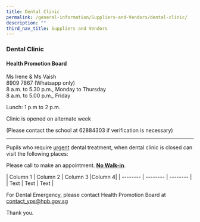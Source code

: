 ```yaml
---
title: Dental Clinic
permalink: /general-information/Suppliers-and-Vendors/dental-clinic/
description: ""
third_nav_title: Suppliers and Vendors
---
```

### Dental Clinic
#### Health Promotion Board

Ms Irene & Ms Vaish
<br>8909 7867 (Whatsapp only)
<br>8 a.m. to 5.30 p.m., Monday to Thursday
<br> 8 a.m. to 5.00 p.m., Friday

Lunch: 1 p.m to 2 p.m.

  

Clinic is opened on alternate week  

(Please contact the school at 62884303 if verification is necessary)
***

Pupils who require <u>urgent</u> dental treatment, when dental clinic is closed can visit the following places:

Please call to make an appointment. <u><b>No Walk-in</b></u>.



| Column 1 | Column 2 | Column 3 |Column 4|
| -------- | -------- | -------- |
| Text     | Text     | Text     |



For Dental Emergency, please contact Health Promotion Board at contact_yps@hpb.gov.sg

Thank you.